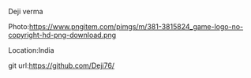 Deji verma

Photo:https://www.pngitem.com/pimgs/m/381-3815824_game-logo-no-copyright-hd-png-download.png​

Location:India

git url:https://github.com/Deji76/
